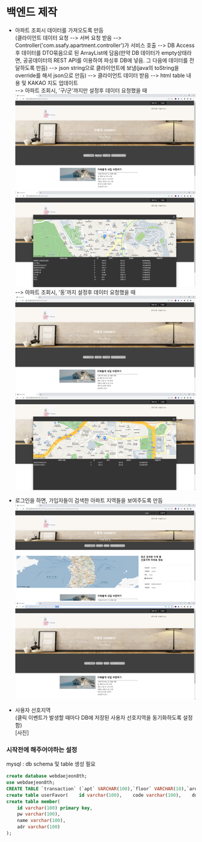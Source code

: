 # 백엔드 제작
* 아파트 조회시 데이터를 가져오도록 만듬  
  (클라이언트 데이터 요청 --> 서버 요청 받음 --> Controller('com.ssafy.apartment.controller')가 서비스 호출 --> DB Access후 데이터를 DTO묶음으로 된 ArrayList에 담음(만약 DB 데이터가 empty상태라면, 공공데이터의 REST API를 이용하여 파싱후 DB에 넣음. 그 다음에 데이터를 전달하도록 만듬) --> json string으로 클라이언트에 보냄(java의 toString을 override를 해서 json으로 만듬) --> 클라이언트 데이터 받음 --> html table 내용 및 KAKAO 지도 업데이트  
  --> 아파트 조회시, '구/군'까지만 설정후 데이터 요청했을 때
![gugun1.png](pictures/gugun1.PNG)  
![gugun2.png](pictures/gugun2.PNG)  
  --> 아파트 조회시, '동'까지 설정후 데이터 요청했을 때  
![dong1.png](pictures/dong1.PNG)  
![dong2.png](pictures/dong2.PNG)  
  
* 로그인을 하면, 가입자들이 검색한 아파트 지역들을 보여주도록 만듬  
![login_in.PNG](pictures/login_in.PNG)  
![login_out.PNG](pictures/login_out.PNG)  
* 사용자 선호지역  
(클릭 이벤트가 발생할 때마다 DB에 저장된 사용자 선호지역을 동기화하도록 설정함)  
[사진]  



### 시작전에 해주어야하는 설정  
mysql : db schema 및 table 생성 필요
```sql
create database webdaejeon8th;
use webdaejeon8th;
CREATE TABLE `transaction` (`apt` VARCHAR(100),`floor` VARCHAR(10),`area` VARCHAR(100),`jibun` VARCHAR(100),`dong` VARCHAR(100),`transactionAmount` VARCHAR(100),`sigunguCode` VARCHAR(100));
create table userFavor(    id varchar(100),    code varchar(100),    dong varchar(100),    primary key(id,code,dong));
create table member(
    id varchar(100) primary key,
    pw varchar(100),
    name varchar(100),
    adr varchar(100)
);
```
